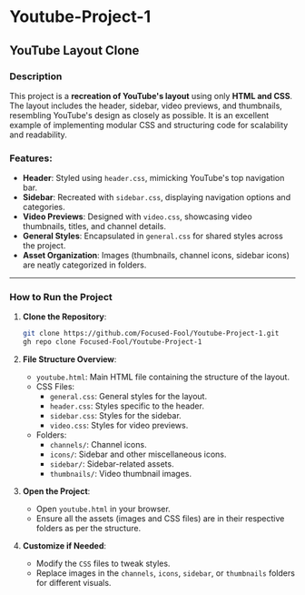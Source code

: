 # Youtube-Project-1

## YouTube Layout Clone

### Description
This project is a **recreation of YouTube's layout** using only **HTML and CSS**. The layout includes the header, sidebar, video previews, and thumbnails, resembling YouTube's design as closely as possible. It is an excellent example of implementing modular CSS and structuring code for scalability and readability.

### Features:
- **Header**: Styled using `header.css`, mimicking YouTube's top navigation bar.
- **Sidebar**: Recreated with `sidebar.css`, displaying navigation options and categories.
- **Video Previews**: Designed with `video.css`, showcasing video thumbnails, titles, and channel details.
- **General Styles**: Encapsulated in `general.css` for shared styles across the project.
- **Asset Organization**: Images (thumbnails, channel icons, sidebar icons) are neatly categorized in folders.

---

### How to Run the Project

1. **Clone the Repository**:
   ```bash
   git clone https://github.com/Focused-Fool/Youtube-Project-1.git
   gh repo clone Focused-Fool/Youtube-Project-1
   ```

2. **File Structure Overview**:
   - `youtube.html`: Main HTML file containing the structure of the layout.
   - CSS Files:
     - `general.css`: General styles for the layout.
     - `header.css`: Styles specific to the header.
     - `sidebar.css`: Styles for the sidebar.
     - `video.css`: Styles for video previews.
   - Folders:
     - `channels/`: Channel icons.
     - `icons/`: Sidebar and other miscellaneous icons.
     - `sidebar/`: Sidebar-related assets.
     - `thumbnails/`: Video thumbnail images.

3. **Open the Project**:
   - Open `youtube.html` in your browser.  
   - Ensure all the assets (images and CSS files) are in their respective folders as per the structure.

4. **Customize if Needed**:
   - Modify the `CSS` files to tweak styles.
   - Replace images in the `channels`, `icons`, `sidebar`, or `thumbnails` folders for different visuals.

